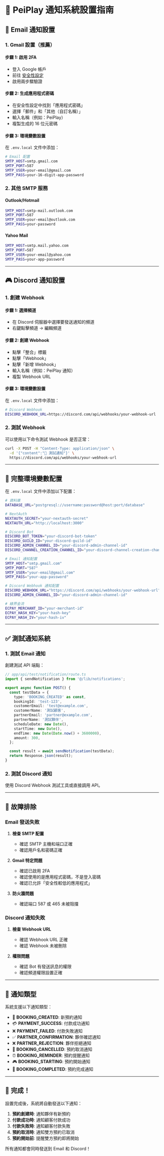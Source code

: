 # 🔔 PeiPlay 通知系統設置指南

## 📧 Email 通知設置

### 1. Gmail 設置（推薦）

#### 步驟 1: 啟用 2FA
- 登入 Google 帳戶
- 前往 [安全性設定](https://myaccount.google.com/security)
- 啟用兩步驟驗證

#### 步驟 2: 生成應用程式密碼
- 在安全性設定中找到「應用程式密碼」
- 選擇「郵件」和「其他（自訂名稱）」
- 輸入名稱（例如：PeiPlay）
- 複製生成的 16 位元密碼

#### 步驟 3: 環境變數設置
在 `.env.local` 文件中添加：

```bash
# Email 配置
SMTP_HOST=smtp.gmail.com
SMTP_PORT=587
SMTP_USER=your-email@gmail.com
SMTP_PASS=your-16-digit-app-password
```

### 2. 其他 SMTP 服務

#### Outlook/Hotmail
```bash
SMTP_HOST=smtp-mail.outlook.com
SMTP_PORT=587
SMTP_USER=your-email@outlook.com
SMTP_PASS=your-password
```

#### Yahoo Mail
```bash
SMTP_HOST=smtp.mail.yahoo.com
SMTP_PORT=587
SMTP_USER=your-email@yahoo.com
SMTP_PASS=your-app-password
```

---

## 🎮 Discord 通知設置

### 1. 創建 Webhook

#### 步驟 1: 選擇頻道
- 在 Discord 伺服器中選擇要發送通知的頻道
- 右鍵點擊頻道 → 編輯頻道

#### 步驟 2: 創建 Webhook
- 點擊「整合」標籤
- 點擊「Webhook」
- 點擊「新增 Webhook」
- 輸入名稱（例如：PeiPlay 通知）
- 複製 Webhook URL

#### 步驟 3: 環境變數設置
在 `.env.local` 文件中添加：

```bash
# Discord Webhook
DISCORD_WEBHOOK_URL=https://discord.com/api/webhooks/your-webhook-url
```

### 2. 測試 Webhook

可以使用以下命令測試 Webhook 是否正常：

```bash
curl -X POST -H "Content-Type: application/json" \
  -d '{"content":"🔔 測試通知"}' \
  https://discord.com/api/webhooks/your-webhook-url
```

---

## 🚀 完整環境變數配置

在 `.env.local` 文件中添加以下配置：

```bash
# 資料庫
DATABASE_URL="postgresql://username:password@host:port/database"

# NextAuth
NEXTAUTH_SECRET="your-nextauth-secret"
NEXTAUTH_URL="http://localhost:3000"

# Discord Bot
DISCORD_BOT_TOKEN="your-discord-bot-token"
DISCORD_GUILD_ID="your-discord-guild-id"
DISCORD_ADMIN_CHANNEL_ID="your-discord-admin-channel-id"
DISCORD_CHANNEL_CREATION_CHANNEL_ID="your-discord-channel-creation-channel-id"

# Email 通知配置
SMTP_HOST="smtp.gmail.com"
SMTP_PORT="587"
SMTP_USER="your-email@gmail.com"
SMTP_PASS="your-app-password"

# Discord Webhook 通知配置
DISCORD_WEBHOOK_URL="https://discord.com/api/webhooks/your-webhook-url"
DISCORD_ADMIN_CHANNEL_ID="your-discord-admin-channel-id"

# 綠界金流
ECPAY_MERCHANT_ID="your-merchant-id"
ECPAY_HASH_KEY="your-hash-key"
ECPAY_HASH_IV="your-hash-iv"
```

---

## ✅ 測試通知系統

### 1. 測試 Email 通知

創建測試 API 端點：

```typescript
// app/api/test/notification/route.ts
import { sendNotification } from '@/lib/notifications';

export async function POST() {
  const testData = {
    type: 'BOOKING_CREATED' as const,
    bookingId: 'test-123',
    customerEmail: 'test@example.com',
    customerName: '測試顧客',
    partnerEmail: 'partner@example.com',
    partnerName: '測試夥伴',
    scheduleDate: new Date(),
    startTime: new Date(),
    endTime: new Date(Date.now() + 3600000),
    amount: 300,
  };

  const result = await sendNotification(testData);
  return Response.json(result);
}
```

### 2. 測試 Discord 通知

使用 Discord Webhook 測試工具或直接調用 API。

---

## 🔧 故障排除

### Email 發送失敗

1. **檢查 SMTP 配置**
   - 確認 SMTP 主機和端口正確
   - 確認用戶名和密碼正確

2. **Gmail 特定問題**
   - 確認已啟用 2FA
   - 確認使用的是應用程式密碼，不是登入密碼
   - 確認已允許「安全性較低的應用程式」

3. **防火牆問題**
   - 確認端口 587 或 465 未被阻擋

### Discord 通知失敗

1. **檢查 Webhook URL**
   - 確認 Webhook URL 正確
   - 確認 Webhook 未被刪除

2. **權限問題**
   - 確認 Bot 有發送訊息的權限
   - 確認頻道權限設置正確

---

## 📱 通知類型

系統支援以下通知類型：

- 🎯 **BOOKING_CREATED**: 新預約通知
- 💳 **PAYMENT_SUCCESS**: 付款成功通知
- ❌ **PAYMENT_FAILED**: 付款失敗通知
- ✅ **PARTNER_CONFIRMATION**: 夥伴確認通知
- ❌ **PARTNER_REJECTION**: 夥伴拒絕通知
- 🚫 **BOOKING_CANCELLED**: 預約取消通知
- ⏰ **BOOKING_REMINDER**: 預約提醒通知
- 🎮 **BOOKING_STARTING**: 預約開始通知
- 🏁 **BOOKING_COMPLETED**: 預約完成通知

---

## 🎉 完成！

設置完成後，系統將自動發送以下通知：

1. **預約創建時**: 通知夥伴有新預約
2. **付款成功時**: 通知顧客付款成功
3. **付款失敗時**: 通知顧客付款失敗
4. **預約取消時**: 通知雙方預約已取消
5. **預約開始前**: 提醒雙方預約即將開始

所有通知都會同時發送到 Email 和 Discord！
